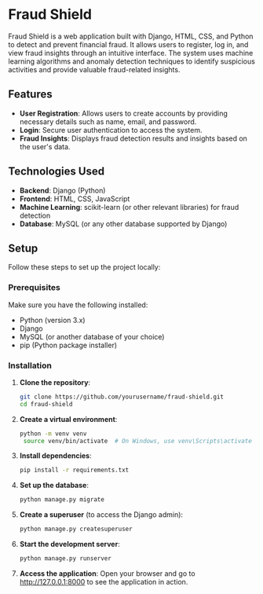 # Fraud Shield

Fraud Shield is a web application built with Django, HTML, CSS, and Python to detect and prevent financial fraud. It allows users to register, log in, and view fraud insights through an intuitive interface. The system uses machine learning algorithms and anomaly detection techniques to identify suspicious activities and provide valuable fraud-related insights.

## Features

- **User Registration**: Allows users to create accounts by providing necessary details such as name, email, and password.
- **Login**: Secure user authentication to access the system.
- **Fraud Insights**: Displays fraud detection results and insights based on the user's data.

## Technologies Used

- **Backend**: Django (Python)
- **Frontend**: HTML, CSS, JavaScript
- **Machine Learning**: scikit-learn (or other relevant libraries) for fraud detection
- **Database**: MySQL (or any other database supported by Django)

## Setup

Follow these steps to set up the project locally:

### Prerequisites

Make sure you have the following installed:
- Python (version 3.x)
- Django
- MySQL (or another database of your choice)
- pip (Python package installer)

### Installation

1. **Clone the repository**:
   ```bash
   git clone https://github.com/yourusername/fraud-shield.git
   cd fraud-shield
2. **Create a virtual environment**:
   ```bash
   python -m venv venv
    source venv/bin/activate  # On Windows, use venv\Scripts\activate
3. **Install dependencies**:
   ```bash
   pip install -r requirements.txt
4. **Set up the database**:
   ```bash
   python manage.py migrate
5. **Create a superuser** (to access the Django admin):
   ```bash
   python manage.py createsuperuser
6. **Start the development server**:
   ```bash
   python manage.py runserver
7. **Access the application**: Open your browser and go to http://127.0.0.1:8000 to see the application in action.
